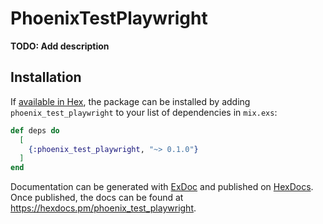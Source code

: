 # PhoenixTestPlaywright

**TODO: Add description**

## Installation

If [available in Hex](https://hex.pm/docs/publish), the package can be installed
by adding `phoenix_test_playwright` to your list of dependencies in `mix.exs`:

```elixir
def deps do
  [
    {:phoenix_test_playwright, "~> 0.1.0"}
  ]
end
```

Documentation can be generated with [ExDoc](https://github.com/elixir-lang/ex_doc)
and published on [HexDocs](https://hexdocs.pm). Once published, the docs can
be found at <https://hexdocs.pm/phoenix_test_playwright>.

